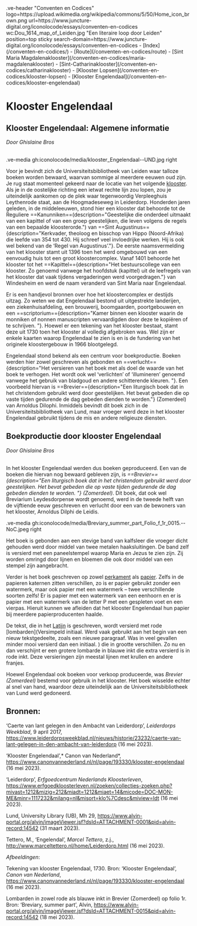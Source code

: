 <link rel="stylesheet" href="https://fonts.googleapis.com/css?family=Trirong">
<style>
    @import url('https://fonts.googleapis.com/css2?family=Cardo&family=Caudex&family=Marck+Script&display=swap');
    #juncture ve-header {font-family: 'Caudex'}
    #juncture h1 {font-family: 'Caudex'}
    #juncture h2 {font-family: 'Caudex'}
    #juncture h3 {font-family: 'Caudex'}
    #juncture a:link { color: brown; text-decoration: underline; }
</style>
.ve-header "Conventen en Codices" logo=https://upload.wikimedia.org/wikipedia/commons/5/50/Home_icon_brown.png url=https://www.juncture-digital.org/iconolocode/essays/conventen-en-codices wc:Dou_1614_map_of_Leiden.jpg "Een literaire loop door Leiden" position=top sticky search-domain=https://www.juncture-digital.org/iconolocode/essays/conventen-en-codices 
    - [Index](/conventen-en-codices/)
    - [Route](/conventen-en-codices/route)
    - [Sint Maria Magdalenaklooster](/conventen-en-codices/maria-magdalenaklooster)
    - [Sint-Catharinaklooster](/conventen-en-codices/catharinaklooster)
    - [Klooster Lopsen](/conventen-en-codices/klooster-lopsen)
    - [Klooster Engelendaal](/conventen-en-codices/klooster-engelendaal)
    
# Klooster Engelendaal

## Klooster Engelendaal: Algemene informatie
*Door Ghislaine Bros*
<br><br>

.ve-media gh:iconolocode/media/klooster_Engelendaal--UND.jpg right

Voor je bevindt zich de Universiteitsbibliotheek van Leiden waar talloze boeken worden bewaard, waarvan sommige al meerdere eeuwen oud zijn. Je rug staat momenteel gekeerd naar de locatie van het volgende [klooster](https://www.juncture-digital.org/iconolocode/essays/conventen-en-codices/kloosters-middeleeuwen). Als je in de oostelijke richting een ietwat rechte lijn zou lopen, zou je uiteindelijk aankomen op de plek waar tegenwoordig Verpleeghuis Leythenrode staat, aan de Hoogmadeseweg in Leiderdorp. Honderden jaren geleden, in de middeleeuwen, stond hier een klooster dat behoorde tot de Reguliere ==Kanunniken==(description="Geestelijke die onderdeel uitmaakt van een kapittel of van een groep geestelijken, die leven volgens de regels van een bepaalde kloosterorde.") van ==Sint Augustinus=={description="Kerkvader, theoloog en bisschop van Hippo (Noord-Afrika) die leefde van 354 tot 430. Hij schreef veel invloedrijke werken. Hij is ook wel bekend van de ‘Regel van Augustinus’."}. De eerste naamsvermelding van het klooster stamt uit 1396 toen het werd omgebouwd van een eenvoudig huis tot een groot kloostercomplex. Vanaf 1401 behoorde het klooster tot het ==Kapittel=={description="Het bestuurscollege van een klooster. Zo genoemd vanwege het hoofdstuk (kapittel) uit de leefregels van het klooster dat vaak tijdens vergaderingen werd voorgedragen."} van Windesheim en werd de naam veranderd van Sint Maria naar Engelendaal.

Er is een handjevol bronnen over hoe het kloostercomplex er destijds uitzag. Zo weten we dat Engelendaal bestond uit uitgestrekte landerijen, een ziekenhuisafdeling, een brouwerij, boomgaarden, poortgebouwen en een ==scriptorium=={description="Kamer binnen een klooster waarin de monniken of nonnen manuscripten vervaardigden door deze te kopiëren of te schrijven. "}. Hoewel er een tekening van het klooster bestaat, stamt deze uit 1730 toen het klooster al volledig afgebroken was. Wel zijn er enkele kaarten waarop Engelendaal te zien is en is de fundering van het originele kloostergebouw in 1966 blootgelegd. 

Engelendaal stond bekend als een centrum voor boekproductie. Boeken werden hier zowel geschreven als gebonden en ==verlucht=={description="Het versieren van het boek met als doel de waarde van het boek te verhogen. Het wordt ook wel ‘verlichten’ of ‘illumineren’ genoemd vanwege het gebruik van bladgoud en andere schitterende kleuren. "}. Een voorbeeld hiervan is ==Brevier=={description="Een liturgisch boek dat in het christendom gebruikt werd door geestelijken. Het bevat gebeden die op vaste tijden gedurende de dag gebeden dienden te worden."} (Zomerdeel) van Arnoldus Dilophi. Inmiddels bevindt dit boek zich in de Universiteitsbibliotheek van Lund, maar vroeger werd deze in het klooster Engelendaal gebruikt tijdens de mis en andere religieuze diensten.

## Boekproductie door klooster Engelendaal
*Door Ghislaine Bros*
<br><br>

In het klooster Engelendaal werden dus boeken geproduceerd. Een van de boeken die hiervan nog bewaard gebleven zijn, is *==Brevier=={description="Een liturgisch boek dat in het christendom gebruikt werd door geestelijken. Het bevat gebeden die op vaste tijden gedurende de dag gebeden dienden te worden. "} (Zomerdeel)*. Dit boek, dat ook wel Breviarium Leydesdorpense wordt genoemd, werd in de tweede helft van de vijftiende eeuw geschreven en verlucht door een van de bewoners van het klooster, Arnoldus Dilphi de Leidis.

.ve-media gh:iconolocode/media/Breviary_summer_part_Folio_f_1r_0015.--NoC.jpeg right

Het boek is gebonden aan een stevige band van kalfsleer die vroeger dicht gehouden werd door middel van twee metalen haaksluitingen. De band zelf is versierd met een paneelstempel waarop Maria en Jezus te zien zijn. Zij worden omringd door lijnen en bloemen die ook door middel van een stempel zijn aangebracht.
    
Verder is het boek geschreven op zowel [perkament](https://www.juncture-digital.org/iconolocode/essays/conventen-en-codices/perkament) als [papier](https://www.juncture-digital.org/iconolocode/essays/conventen-en-codices/papier). Zelfs in de papieren katernen zitten verschillen, zo is er papier gebruikt zonder een watermerk, maar ook papier met een watermerk – twee verschillende soorten zelfs! Er is papier met een watermerk van een eenhoorn en er is papier met een watermerk van de letter P met een gespleten voet en een vierpas. Hieruit kunnen we afleiden dat het klooster Engelendaal hun papier bij meerdere papierproducenten haalde.
    
De tekst, die in het [Latijn](https://www.juncture-digital.org/iconolocode/essays/conventen-en-codices/middelnederlands-latijn) is geschreven, wordt versierd met rode [lombarden](Versimpeld initiaal. Werd vaak gebruikt aan het begin van een nieuw tekstgedeelte, zoals een nieuwe paragraaf. Was in veel gevallen minder mooi versierd dan een initiaal. ) die in grootte verschillen. Zo nu en dan verschijnt er een grotere lombarde in blauwe inkt die extra versierd is in rode inkt. Deze versieringen zijn meestal lijnen met krullen en andere franjes.
    
Hoewel Engelendaal ook boeken voor verkoop produceerde, was *Brevier (Zomerdeel)* bestemd voor gebruik in het klooster. Het boek wisselde echter al snel van hand, waardoor deze uiteindelijk aan de Universiteitsbibliotheek van Lund werd gedoneerd.


## Bronnen:

‘Caerte van lant gelegen in den Ambacht van Leiderdorp’, *Leiderdorps Weekblad*, 9 april 2017, <https://www.leiderdorpsweekblad.nl/nieuws/historie/23232/caerte-van-lant-gelegen-in-den-ambacht-van-leiderdorp> (16 mei 2023).

‘Klooster Engelendaal’,* Canon van Nederland*,
<https://www.canonvannederland.nl/nl/page/193330/klooster-engelendaal> (16 mei 2023).

‘Leiderdorp’, *Erfgoedcentrum Nederlands Kloosterleven*,
<https://www.erfgoedkloosterleven.nl/zoeken/collecties-zoeken.php?mivast=1212&mizig=212&miadt=1212&miaet=14&micode=DOC-MON-ME&minr=1117232&milang=nl&misort=klo%7Cdesc&miview=ldt> (16 mei 2023).

Lund, University Library (UB), Mh 29, 
<https://www.alvin-portal.org/alvin/imageViewer.jsf?dsId=ATTACHMENT-0001&pid=alvin-record:14542> (31 maart 2023).

Tettero, M., ‘Engelendal’, *Marcel Tettero*, z.j.,
<http://www.marceltettero.nl/home/Leiderdorp.html> (16 mei 2023).

*Afbeeldingen*:

Tekening van klooster Engelendaal, 1730. Bron: ‘Klooster Engelendaal’, *Canon van Nederland*, <https://www.canonvannederland.nl/nl/page/193330/klooster-engelendaal> (16 mei 2023).

Lombarden in zowel rode als blauwe inkt in Brevier (Zomerdeel) op folio 1r. Bron: ‘Breviary, summer part’, Alvin, <https://www.alvin-portal.org/alvin/imageViewer.jsf?dsId=ATTACHMENT-0015&pid=alvin-record:14542> (18 mei 2023).